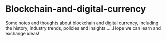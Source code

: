 # Blockchain-and-digital-currency
Some notes and thoughts about blockchain and digital currency, including the history, industry trends, policies and insights……Hope we can learn and exchange ideas!
